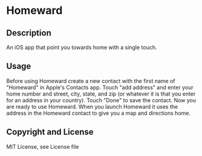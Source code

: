 # Homeward

## Description

An iOS app that point you towards home with a single touch.

## Usage

Before using Homeward create a new contact with the first name of "Homeward" in Apple's Contacts app. Touch "add address" and enter your home number and street, city, state, and zip (or whatever it is that you enter for an address in your country). Touch "Done" to save the contact. Now you are ready to use Homeward. When you launch Homeward it uses the address in the Homeward contact to give you a map and directions home.

## Copyright and License

MIT License, see License file
